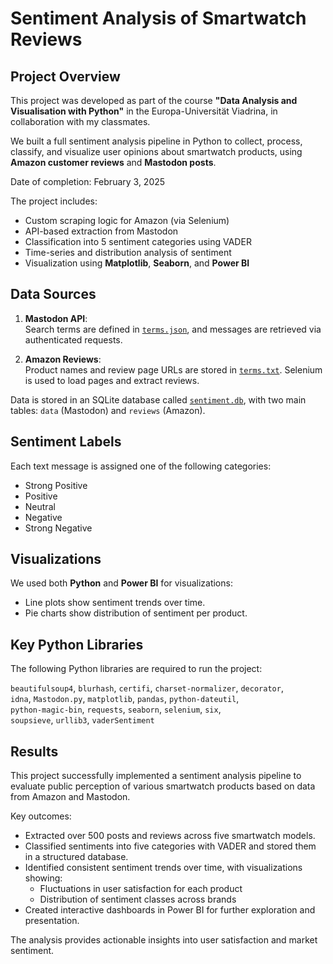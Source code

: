 
# Sentiment Analysis of Smartwatch Reviews

## Project Overview

This project was developed as part of the course **"Data Analysis and Visualisation with Python"** in the Europa-Universität Viadrina, in collaboration with my classmates.

We built a full sentiment analysis pipeline in Python to collect, process, classify, and visualize user opinions about smartwatch products, using **Amazon customer reviews** and **Mastodon posts**.

Date of completion: February 3, 2025


The project includes:
- Custom scraping logic for Amazon (via Selenium)
- API-based extraction from Mastodon
- Classification into 5 sentiment categories using VADER
- Time-series and distribution analysis of sentiment
- Visualization using **Matplotlib**, **Seaborn**, and **Power BI**
  


## Data Sources

1. **Mastodon API**:  
  Search terms are defined in [`terms.json`](terms.json), and messages are retrieved via authenticated requests.

2. **Amazon Reviews**:  
  Product names and review page URLs are stored in [`terms.txt`](terms.txt). Selenium is used to load pages and extract reviews.

Data is stored in an SQLite database called [`sentiment.db`](sentiment.db), with two main tables: `data` (Mastodon) and `reviews` (Amazon).

## Sentiment Labels

Each text message is assigned one of the following categories:
- Strong Positive  
- Positive  
- Neutral  
- Negative  
- Strong Negative

## Visualizations

We used both **Python** and **Power BI** for visualizations:
- Line plots show sentiment trends over time.
- Pie charts show distribution of sentiment per product.

##  Key Python Libraries

The following Python libraries are required to run the project: 

`beautifulsoup4`, `blurhash`, `certifi`, `charset-normalizer`, `decorator`,  
`idna`, `Mastodon.py`, `matplotlib`, `pandas`, `python-dateutil`,  
`python-magic-bin`, `requests`, `seaborn`, `selenium`, `six`,  
`soupsieve`, `urllib3`, `vaderSentiment`

## Results

This project successfully implemented a sentiment analysis pipeline to evaluate public perception of various smartwatch products based on data from Amazon and Mastodon.

Key outcomes:
- Extracted over 500 posts and reviews across five smartwatch models.
- Classified sentiments into five categories with VADER and stored them in a structured database.
- Identified consistent sentiment trends over time, with visualizations showing:
  - Fluctuations in user satisfaction for each product
  - Distribution of sentiment classes across brands
- Created interactive dashboards in Power BI for further exploration and presentation.

The analysis provides actionable insights into user satisfaction and market sentiment.


